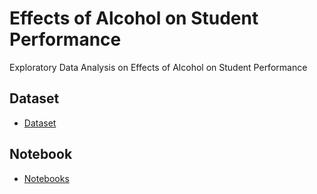 # Effects of Alcohol on Student Performance
Exploratory Data Analysis on Effects of Alcohol on Student Performance

## Dataset
- [Dataset](https://github.com/Asma-Nasr/Machine-Learning-Projects/blob/main/Effects%20of%20Alcohol%20on%20Student%20Performance/Stats%20survey.csv)

## Notebook
- [Notebooks](https://github.com/Asma-Nasr/Machine-Learning-Projects/blob/main/Effects%20of%20Alcohol%20on%20Student%20Performance/Stats%20survey.csv)
